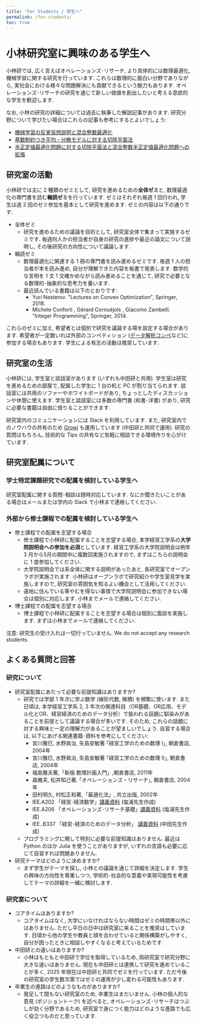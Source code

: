 ```yaml
---
title: "For Students / 学生へ"
permalink: /for-students/
toc: true
---
```


 
# 小林研究室に興味のある学生へ

小林研では, 広く言えばオペレーションズ･リサーチ, より具体的には数理最適化, 機械学習に関する研究を行っています. これらは数理的に面白い分野でありながら, 実社会における様々な問題解決にも貢献できるという魅力もあります. オペレーションズ･リサーチの研究を通じて新しい価値を創出したいと考える意欲的な学生を歓迎します. 

なお, 小林の研究の詳細については過去に執筆した解説記事があります. 研究分野について学びたい場合はこれらの記事も参考にするとよいでしょう:
- [機械学習の反実仮想説明と混合整数最適化](https://orsj.org/wp-content/corsj/or69-3/or69_3_143.pdf)
- [基数制約つき平均・分散モデルに対する切除平面法](https://orsj.org/wp-content/corsj/or67-7/or67_7_360.pdf)
- [半正定値最適化問題に対する切除平面法と混合整数半正定値最適化問題への拡張](https://orsj.org/wp-content/corsj/or65-12/or65_12_656.pdf)


## 研究室の活動

小林研では主に 2 種類のゼミとして, 研究を進めるための**全体ゼミ**と, 数理最適化の専門書を読む**輪読ゼミ**を行っています. ゼミはそれぞれ毎週 1 回行われ, 学生は週 2 回のゼミ参加を基本として研究を進めます. ゼミの内容は以下の通りです: 

- 全体ゼミ
  - 研究を進めるための議論を目的として, 研究室全体で集まって実施するゼミです. 毎週何人かの担当者が自身の研究の進捗や最近の論文について説明し, その後研究の方向性について議論します. 
- 輪読ゼミ
  - 数理最適化に関連する 1 冊の専門書を読み進めるゼミです.  毎週 1 人の担当者が本を読み進め, 自分が理解できた内容を板書で発表します. 数学的な言明を 1 文 1 文確かめながら読み進めることを通じて, 研究で必要となる数理的･抽象的な思考力を養います.
  - 最近読んでいる書籍は以下のとおりです:
    - Yuri Nesterov. "Lectures on Convex Optimization", Springer, 2018.
    - Michele Conforti , Gérard Cornuéjols , Giacomo Zambelli. "Integer Programming", Springer, 2014.

これらのゼミに加え, 希望者とは個別で研究を議論する場を設定する場合があります. 希望者が一定数いれば外部のコンペティション ([データ解析コンペ](https://jasmac-j.jimdofree.com/)など)に参加する場合もあります. 学生による有志の活動は推奨しています.  


## 研究室の生活

小林研には, 学生室と談話室があります (いずれも中田研と共用). 学生室は研究を進めるための部屋で, 配属した学生に 1 台の机と PC が割り当てられます. 談話室には共用のソファーやホワイトボードがあり, ちょっとしたディスカッションや休憩に使えます. 学生室と談話室には多数の専門書 (和書･洋書) があり, 研究に必要な書籍は自由に借りることができます.

研究室内のコミュニケーションには Slack を利用しています. また, 研究室内でのノウハウの共有のため [Growi](https://growi.org/) も運用しています (中田研と共同で運用). 研究の質問はもちろん, 技術的な Tips の共有など気軽に相談できる環境作りを心がけています. 



## 研究室配属について

### 学士特定課題研究での配属を検討している学生へ

研究室配属に関する質問･相談は随時対応しています. なにか聞きたいことがある場合はメールまたは学内の Slack で小林まで連絡してください.

### 外部から修士課程での配属を検討している学生へ

- 修士課程での配属を志望する場合
  - 修士課程で小林研に配属することを志望する場合, 本学経営工学系の**大学院説明会への参加を必須**としています. 経営工学系の大学院説明会は例年 3 月から5月の期間中に複数回実施されますので, まずはこちらの説明会に 1 度参加してください. 
  - 大学院説明会では系全体に関する説明があったあと, 各研究室でオープンラボが実施されます. 小林研はオープンラボで研究紹介や学生室見学を実施しますので, 研究室の雰囲気を知るよい機会として活用してください. 
  - 遠地に住んでいる等やむを得ない事情で大学院説明会に参加できない場合は個別に対応します. 小林までメールで連絡してください.
- 博士課程での配属を志望する場合
  - 博士課程で小林研に配属することを志望する場合は個別に面談を実施します. まずは小林までメールで連絡してください. 


注意: 
研究生の受け入れは一切行っていません. We do not accept any research students.


## よくある質問と回答

### 研究について
- 研究室配属にあたって必要な前提知識はありますか?
  - 研究では学部 1 年次に学ぶ数学 (線形代数, 微積) を頻繁に使います. また日頃は, 本学経営工学系 2, 3 年次の関連科目（OR基礎、OR応用、モデル化とOR、経営経済のためのデータ分析）で扱われる話題に馴染みがあることを前提として議論する場合が多いです. そのため, これらの話題に対する興味と一定の理解力があることが望ましいでしょう. 自習する場合は, 以下にあげる関連書籍･資料を参考にしてください:
      - 宮川雅巳, 水野眞治, 矢島安敏著 ｢経営工学のための数理 I｣, 朝倉書店, 2004年 
      - 宮川雅巳, 水野眞治, 矢島安敏著 ｢経営工学のための数理 II｣, 朝倉書店, 2004年
      - 福島雅夫著,「新版 数理計画入門」,朝倉書店, 2011年 
      - 森雅夫, 松井知己著, ｢オペレーションズ・リサーチ｣, 朝倉書店, 2004年
      - 田村明久, 村松正和著,「最適化法」, 共立出版, 2002年 
      - IEE.A202 「経営･経済数学」[講義資料](https://drive.google.com/drive/folders/14LUq0LcRQp0B7ZfuQsuW7fu7k9fx6WVI) (塩浦先生作成)
      - IEE.A206 「オペレーションズ･リサーチ基礎」[講義資料](http://www.shioura-lab.iee.e.titech.ac.jp/shioura/teaching/orf24/index.html) (塩浦先生作成)
      - IEE..B337 「経営･経済のためのデータ分析」 [講義資料](https://www.nakatalab.iee.e.titech.ac.jp/text/nakata.html) (中田先生作成)
  - プログラミングに関して特別に必要な前提知識はありません. 最近は Python のほか Julia を使うことがありますが, いずれの言語も必要に応じて自習すれば問題ありません. 
- 研究テーマはどのように決めますか?
  - まず学生がテーマを探し, 小林との議論を通じて詳細を決定します. 学生の興味の方向性を尊重しつつ, 学術的･社会的な意義や実現可能性を考慮してテーマの詳細を一緒に検討します. 

### 研究室について
- コアタイムはありますか?
    - コアタイムはなく, 大学にいなければならない時間はゼミの時間帯以外にはありません. ただし平日の日中は研究室に来ることを推奨はしています. 日頃から他の学生や教員と顔を合わせていると関係構築がしやすく, 自分が困ったときに相談しやすくなると考えているためです. 
- 中田研との違いはありますか?
  - 小林はもともと中田研で学位を取得しているため, 両研究室で研究分野に大きな違いはありません. 現在も中田研とは連携して研究を進めていることが多く,  2025 年現在は中田研と共同でゼミを行っています. ただ今後の研究室の学生数次第ではゼミの運用が少し変わる可能性もあります.
- 卒業生の進路はどのようなものがありますか?
  - 発足して間もない研究室のため, 卒業生はまだいません. 小林の個人的な意見 (ポジショントーク) を述べると, オペレーションズ･リサーチはつぶしが効く分野であるため, 研究室で身につく能力はどのような進路でも広く役立つものだと思っています.

